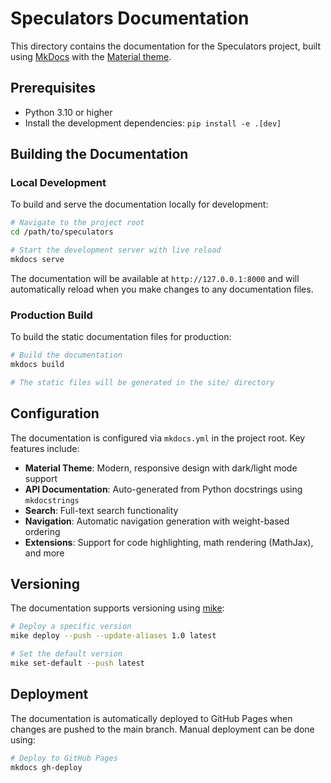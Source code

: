 # Speculators Documentation

This directory contains the documentation for the Speculators project, built using [MkDocs](https://www.mkdocs.org/) with the [Material theme](https://squidfunk.github.io/mkdocs-material/).

## Prerequisites

- Python 3.10 or higher
- Install the development dependencies: `pip install -e .[dev]`

## Building the Documentation

### Local Development

To build and serve the documentation locally for development:

```bash
# Navigate to the project root
cd /path/to/speculators

# Start the development server with live reload
mkdocs serve
```

The documentation will be available at `http://127.0.0.1:8000` and will automatically reload when you make changes to any documentation files.

### Production Build

To build the static documentation files for production:

```bash
# Build the documentation
mkdocs build

# The static files will be generated in the site/ directory
```

## Configuration

The documentation is configured via `mkdocs.yml` in the project root. Key features include:

- **Material Theme**: Modern, responsive design with dark/light mode support
- **API Documentation**: Auto-generated from Python docstrings using `mkdocstrings`
- **Search**: Full-text search functionality
- **Navigation**: Automatic navigation generation with weight-based ordering
- **Extensions**: Support for code highlighting, math rendering (MathJax), and more

## Versioning

The documentation supports versioning using [mike](https://github.com/jimporter/mike):

```bash
# Deploy a specific version
mike deploy --push --update-aliases 1.0 latest

# Set the default version
mike set-default --push latest
```

## Deployment

The documentation is automatically deployed to GitHub Pages when changes are pushed to the main branch. Manual deployment can be done using:

```bash
# Deploy to GitHub Pages
mkdocs gh-deploy
```
